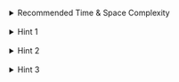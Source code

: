 <br>
<details class="hint-accordion">  
    <summary>Recommended Time & Space Complexity</summary>
    <p>
    You should aim for a solution as good or better than <code>O(nlogn + mlogm)</code> time and <code>O(n + m)</code> space, where <code>m</code> is the size of the array <code>queries</code> and <code>n</code> is the size of the array <code>intervals</code>.
    </p>
</details>

<br>
<details class="hint-accordion">  
    <summary>Hint 1</summary>
    <p>
    A brute force approach would be to iterate through each query and, for each query, check all intervals to find the result. This would be an <code>O(m * n)</code> solution. Can you think of a better way? Maybe processing the queries in sorted order could help.
    </p>
</details>

<br>
<details class="hint-accordion">  
    <summary>Hint 2</summary>
    <p>
    We sort the intervals by start value and process the queries in ascending order. Using a pointer <code>i</code>, we add intervals to a min-heap while their start values are less than or equal to the query, storing their end values and sizes.
    </p>
</details>

<br>
<details class="hint-accordion">  
    <summary>Hint 3</summary>
    <p>
    The min-heap is ordered by interval size. We remove elements from the heap while the top element’s end value is less than the current query. The result for the query is the top element’s size if the heap is non-empty; otherwise, it is <code>-1</code>.
    </p>
</details>